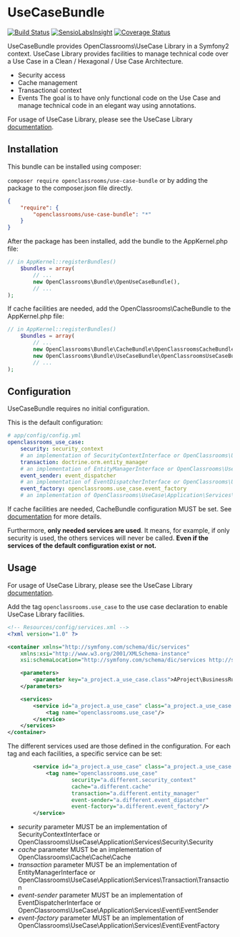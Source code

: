 UseCaseBundle
=============
[![Build Status](https://travis-ci.org/OpenClassrooms/UseCaseBundle.svg?branch=master)](https://travis-ci.org/OpenClassrooms/UseCaseBundle)
[![SensioLabsInsight](https://insight.sensiolabs.com/projects/5ac2e986-fda3-49d4-9529-4c1b9c7505b8/mini.png)](https://insight.sensiolabs.com/projects/5ac2e986-fda3-49d4-9529-4c1b9c7505b8)
[![Coverage Status](https://coveralls.io/repos/OpenClassrooms/UseCaseBundle/badge.png)](https://coveralls.io/r/OpenClassrooms/UseCaseBundle)

UseCaseBundle provides OpenClassrooms\UseCase Library in a Symfony2 context. 
UseCase Library provides facilities to manage technical code over a Use Case in a Clean / Hexagonal / Use Case Architecture.

- Security access
- Cache management
- Transactional context
- Events
The goal is to have only functional code on the Use Case and manage technical code in an elegant way using annotations.

For usage of UseCase Library, please see the UseCase Library [documentation](https://github.com/OpenClassrooms/UseCase/blob/master/README.md#usage).

## Installation
This bundle can be installed using composer:

```composer require openclassrooms/use-case-bundle```
or by adding the package to the composer.json file directly.

```json
{
    "require": {
        "openclassrooms/use-case-bundle": "*"
    }
}
```

After the package has been installed, add the bundle to the AppKernel.php file:

```php
// in AppKernel::registerBundles()
    $bundles = array(
        // ...
        new OpenClassrooms\Bundle\OpenUseCaseBundle(),
        // ...
);
```
If cache facilities are needed, add the OpenClassrooms\CacheBundle to the AppKernel.php file:

```php
// in AppKernel::registerBundles()
    $bundles = array(
        // ...
        new OpenClassrooms\Bundle\CacheBundle\OpenClassroomsCacheBundle(),
        new OpenClassrooms\Bundle\UseCaseBundle\OpenClassroomsUseCaseBundle(),
        // ...
);
```

## Configuration
UseCaseBundle requires no initial configuration.

This is the default configuration:
```yaml
# app/config/config.yml
openclassrooms_use_case:
    security: security_context               
    # an implementation of SecurityContextInterface or OpenClassrooms\UseCase\Application\Services\Security\Security
    transaction: doctrine.orm.entity_manager
    # an implementation of EntityManagerInterface or OpenClassrooms\UseCase\Application\Services\Transaction\Transaction
    event_sender: event_dispatcher
    # an implementation of EventDispatcherInterface or OpenClassrooms\UseCase\Application\Services\Event\EventSender
    event_factory: openclassrooms.use_case.event_factory
    # an implementation of OpenClassrooms\UseCase\Application\Services\Event\EventFactory
```

If cache facilities are needed, CacheBundle configuration MUST be set. See [documentation](https://github.com/OpenClassrooms/CacheBundle/blob/master/README.md#configuration) for more details.

Furthermore, **only needed services are used**. It means, for example, if only security is used, the others services will never be called. **Even if the services of the default configuration exist or not.**

## Usage

For usage of UseCase Library, please see the UseCase Library [documentation](https://github.com/OpenClassrooms/UseCase/blob/master/README.md#usage).

Add the tag ```openclassrooms.use_case``` to the use case declaration to enable UseCase Library facilities.

```xml
<!-- Resources/config/services.xml -->
<?xml version="1.0" ?>

<container xmlns="http://symfony.com/schema/dic/services"
    xmlns:xsi="http://www.w3.org/2001/XMLSchema-instance"
    xsi:schemaLocation="http://symfony.com/schema/dic/services http://symfony.com/schema/dic/services/services-1.0.xsd">

    <parameters>
        <parameter key="a_project.a_use_case.class">AProject\BusinessRules\UseCases\AUseCase</parameter>
    </parameters>

    <services>
        <service id="a_project.a_use_case" class="a_project.a_use_case.class">
            <tag name="openclassrooms.use_case"/>
        </service>
    </services>
</container>
```

The different services used are those defined in the configuration.
For each tag and each facilities, a specific service can be set:

```xml
        <service id="a_project.a_use_case" class="a_project.a_use_case.class">
            <tag name="openclassrooms.use_case" 
                    security="a.different.security_context" 
                    cache="a.different.cache" 
                    transaction="a.different.entity_manager"
                    event-sender="a.different.event_dipsatcher"
                    event-factory="a.different.event_factory"/>
        </service>
```
- *security* parameter MUST be an implementation of SecurityContextInterface or  OpenClassrooms\UseCase\Application\Services\Security\Security
- *cache* parameter MUST be an implementation of OpenClassrooms\Cache\Cache\Cache
- *transaction* parameter MUST be an implementation of EntityManagerInterface or OpenClassrooms\UseCase\Application\Services\Transaction\Transaction
- *event-sender* parameter MUST be an implementation of EventDispatcherInterface or OpenClassrooms\UseCase\Application\Services\Event\EventSender
- *event-factory* parameter MUST be an implementation of OpenClassrooms\UseCase\Application\Services\Event\EventFactory
